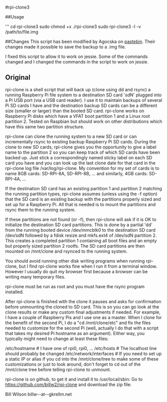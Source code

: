 #rpi-clone3

##Usage

'''
cd rpi-clone3
sudo chmod +x ./rpi-clone3
sudo rpi-clone3 -l -v /path/to/file.img

##Changes
This script has been modified by Agocska on [pastebin](http://pastebin.com/JUSawD2m). Their changes made it possible to save the backup to a .img file.

I fixed this script to allow it to work on jessie. Some of the commands changed and I changed the commands in the script to work on jessie.

## Original
rpi-clone is a shell script that will back up (clone using dd and rsync) a running Raspberry Pi file system to a destination SD card 'sdN' plugged into a Pi USB port (via a USB card reader). I use it to maintain backups of several Pi SD cards I have and the destination backup SD cards can be a different size (smaller or larger) than the booted SD card. rpi-clone works on Raspberry Pi disks which have a VFAT boot partition 1 and a Linux root partition 2. Tested on Raspbian but should work on other distributions which have this same two partition structure.

rpi-clone can clone the running system to a new SD card or can incrementally rsync to existing backup Raspberry Pi SD cards. During the clone to new SD cards, rpi-clone gives you the opportunity to give a label name to the partition 2 so you can keep track of which SD cards have been backed up. Just stick a correspondingly named sticky label on each SD card you have and you can look up the last clone date for that card in the rpi-clone log file /var/log/rpi-clone. My convention for my set of cards is to name 8GB cards: SD-RPI-8A, SD-RPI-8B, ... and similarly, 4GB cards: SD-RPI-4A, ...

If the destination SD card has an existing partition 1 and partition 2 matching the running partition types, rpi-clone assumes (unless using the -f option) that the SD card is an existing backup with the partitions properly sized and set up for a Raspberry Pi. All that is needed is to mount the partitions and rsync them to the running system.

If these partitions are not found (or -f), then rpi-clone will ask if it is OK to initialize the destination SD card partitions. This is done by a partial 'dd' from the running booted device /dev/mmcblk0 to the destination SD card /dev/sdN followed by a fdisk resize and mkfs.ext4 of /dev/sdN partition 2. This creates a completed partition 1 containing all boot files and an empty but properly sized partition 2 rootfs. The SD card partitions are then mounted on /mnt/clone and rsynced to the running system.

You should avoid running other disk writing programs when running rpi-clone, but I find rpi-clone works fine when I run it from a terminal window. However I usually do quit my browser first because a browser can be writing many temporary files.

rpi-clone must be run as root and you must have the rsync program installed.

After rpi-clone is finished with the clone it pauses and asks for confirmation before unmounting the cloned to SD card. This is so you can go look at the clone results or make any custom final adjustments if needed. For example, I have a couple of Raspberry Pis and I use one as a master. When I clone for the benefit of the second Pi, I do a "cd /mnt/clone/etc" and fix the files needed to customize for the second Pi (well, actually I do that with a script that takes my desired Pi hostname as an argument). Either way, you typically might need to change at least these files:

/etc/hostname           # I have one of rpi0, rpi0, ...
/etc/hosts              # The localhost line should probably be changed
/etc/network/interfaces # If you need to set up a static IP or alias
If you cd into the /mnt/clone/tree to make some of these customizations or just to look around, don't forget to cd out of the /mnt/clone tree before telling rpi-clone to unmount.

rpi-clone is on github, to get it and install it to /usr/local/sbin: Go to https://github.com/billw2/rpi-clone and download the zip file:

Bill Wilson billw--at--gkrellm.net
